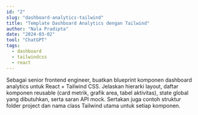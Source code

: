 ```yaml
---
id: "2"
slug: "dashboard-analytics-tailwind"
title: "Template Dashboard Analytics dengan Tailwind"
author: "Nala Pradipta"
date: "2024-03-02"
tool: "ChatGPT"
tags:
  - dashboard
  - tailwindcss
  - react
---
```

Sebagai senior frontend engineer, buatkan blueprint komponen dashboard analytics untuk React + Tailwind CSS. Jelaskan hierarki layout, daftar komponen reusable (card metrik, grafik area, tabel aktivitas), state global yang dibutuhkan, serta saran API mock. Sertakan juga contoh struktur folder project dan nama class Tailwind utama untuk setiap komponen.
